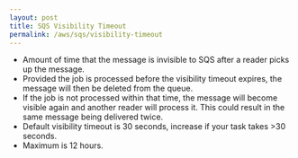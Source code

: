 ```yaml
---
layout: post
title: SQS Visibility Timeout
permalink: /aws/sqs/visibility-timeout
---
```


- Amount of time that the message is invisible to SQS after a reader picks up the message.
- Provided the job is processed before the visibility timeout expires, the message will then be deleted from the queue.
- If the job is not processed within that time, the message will become visible again and another reader will process it. This could result in the same message being delivered twice.
- Default visibility timeout is 30 seconds, increase if your task takes >30 seconds.
- Maximum is 12 hours.
